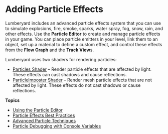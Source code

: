 # Adding Particle Effects<a name="particle-intro"></a>

Lumberyard includes an advanced particle effects system that you can use to simulate explosions, fire, smoke, sparks, water spray, fog, snow, rain, and other effects\. Use the **Particle Editor** to create and manage particle effects in your game\. You can place particle emitters in your level, link them to an object, set up a material to define a custom effect, and control these effects from the **Flow Graph** and the **Track View**s\.

Lumberyard uses two shaders for rendering particles:
+ [Particles Shader](shader-ref-particles.md) – Render particle effects that are affected by light\. These effects can cast shadows and cause reflections\.
+ [ParticleImposter Shader](shader-ref-particleimposter.md) – Render mesh particle effects that are not affected by light\. These effects do not cast shadows or cause reflections\.

**Topics**
+ [Using the Particle Editor](particle-editor.md)
+ [Particle Effects Best Practices](particle-best-practices.md)
+ [Advanced Particle Techniques](particle-advanced.md)
+ [Particle Debugging with Console Variables](particle-debugging.md)